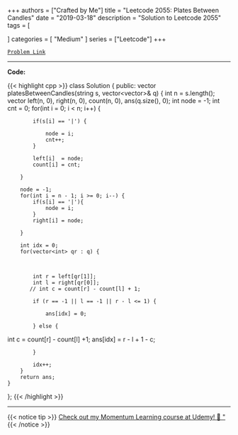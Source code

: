 
+++
authors = ["Crafted by Me"]
title = "Leetcode 2055: Plates Between Candles"
date = "2019-03-18"
description = "Solution to Leetcode 2055"
tags = [
    
]
categories = [
    "Medium"
]
series = ["Leetcode"]
+++



[`Problem Link`](https://leetcode.com/problems/plates-between-candles/description/)

---

**Code:**

{{< highlight cpp >}}
class Solution {
public:
    vector<int> platesBetweenCandles(string s, vector<vector<int>>& q) {
        int n = s.length();
        vector<int> left(n, 0), right(n, 0), count(n, 0), ans(q.size(), 0);
        int node = -1;
        int cnt  = 0;
        for(int i = 0; i < n; i++) {
            
            if(s[i] == '|') {

                node = i;
                cnt++;
            }

            left[i]  = node;
            count[i] = cnt;

        }
        
        node = -1;
        for(int i = n - 1; i >= 0; i--) {
            if(s[i] == '|'){
                node = i;
            }
            right[i] = node;
            
        }
        
        int idx = 0;
        for(vector<int> qr : q) {



            int r = left[qr[1]];
            int l = right[qr[0]];
           // int c = count[r] - count[l] + 1;
            
            if (r == -1 || l == -1 || r - l <= 1) {

                ans[idx] = 0;

            } else {
int c = count[r] - count[l] +1;
     ans[idx] = r - l + 1 - c;

            }
            
            idx++;
        }
        return ans;
    }
};
{{< /highlight >}}


---


{{< notice tip >}}
[Check out my Momentum Learning course at Udemy! 🚀 "](https://www.udemy.com/course/blind-75-the-data-structures-and-algorithms-essentials/)
{{< /notice >}}

